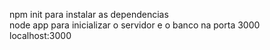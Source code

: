 npm init para instalar as dependencias  
node app para inicializar o servidor e o banco na porta 3000  
localhost:3000
